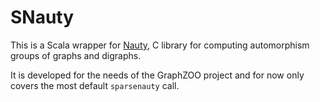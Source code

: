 # SNauty

This is a Scala wrapper for [Nauty](http://pallini.di.uniroma1.it), C library for computing automorphism groups of graphs and digraphs.

It is developed for the needs of the GraphZOO project and for now only covers the most default `sparsenauty` call.
